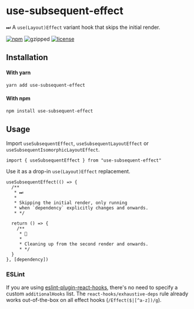 # use-subsequent-effect

⏭ A `use(Layout)Effect` variant hook that skips the initial render.

[![npm](https://img.shields.io/npm/v/use-subsequent-effect?color=%2385f)](https://www.npmjs.com/package/use-subsequent-effect) ![gzipped](https://img.shields.io/bundlephobia/minzip/use-subsequent-effect?label=gzipped&color=%23d5e) [![license](https://img.shields.io/github/license/bouchenoiremarc/use-subsequent-effect?color=%23e48)](https://github.com/bouchenoiremarc/use-subsequent-effect/blob/main/LICENSE)

## Installation

#### With yarn

```sh
yarn add use-subsequent-effect
```

#### With npm

```sh
npm install use-subsequent-effect
```

## Usage

Import `useSubsequentEffect`, `useSubsequentLayoutEffect` or `useSubsequentIsomorphicLayoutEffect`.

```tsx
import { useSubsequentEffect } from "use-subsequent-effect"
```

Use it as a drop-in `use(Layout)Effect` replacement.

```tsx
useSubsequentEffect(() => {
  /**
   * ⏭
   *
   * Skipping the initial render, only running
   * when `dependency` explicitly changes and onwards.
   * */

  return () => {
    /**
     * 🧹
     *
     * Cleaning up from the second render and onwards.
     * */
  }
}, [dependency])
```

### ESLint

If you are using [eslint-plugin-react-hooks](https://www.npmjs.com/package/eslint-plugin-react-hooks), there's no need to specify a custom `additionalHooks` list. The `react-hooks/exhaustive-deps` rule already works out-of-the-box on all effect hooks (`/Effect($|[^a-z])/g`).
